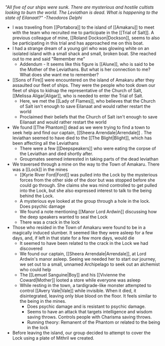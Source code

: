 
*"All five of our ships were sunk. There are mysterious and hostile cultists looking to burn the world. The Leviathan is dead. What is happening to the state of Eilanaat?" -Theodoros Delphi*

- I was traveling from [[Portabora]] to the island of [[Amakaru]] to meet with the team who recruited me to participate in the [[Trial of Salt]]. A previous colleague of mine, [[Roland Dockson|Dockson]], seems to also be participating in this trial and has approached me on this boat.  
- I had a strange dream of a young girl who was glowing white on an isolated island with a small shack and small, broken boat. She reached out to me and said "Remember me"
	- Addendum - It seems like this figure is [[Alune]], who is said to be the Mother of the Leviathans. But what is her connection to me? What does she want me to remember?
- [[Sons of Fire]] were encountered on the island of Amakaru after they assaulted our fleet of ships. They were the people who took down our fleet of ships to kidnap the representative of the Church of Salt, [[Melissa Aligar|Aligar]], who is needed to enter the Trial of Salt. 
	- Here, we met the [[Lady of Flames]], who believes that the Church of Salt isn't enough to save Eilanaat and would rather restart the world
	- Proclaimed their beliefs that the Church of Salt isn't enough to save Eilanaat and would rather restart the world
- We found [[The Phantom]] dead as we were trying to find a town to seek help and find our captain, [[Sheera Arrendale|Arrendale]] . The leviathan seemed to have died to the [[The Blight|Blight]], which has been affecting all the Leviathans
	- There were a few [[Deepspeakers]] who were eating the corpse of the Leviathan and died shortly after. 
	- Groupmates seemed interested in taking parts of the dead leviathan
- We traversed through a mine on the way to the Town of Amakaru. There was a [[Lock]] in the mines
	- [[Kyrie River Ford|Ford]] was pulled into the Lock by the mysterious forces from the other side of the door but was stopped before she could go through. She  claims she was mind controlled to get pulled into the Lock, but she also expressed interest to talk to the being behind the Lock. 
	- A mysterious eye looked at the group through a hole in the lock. Does psychic damage
	- We found a note mentioning [[Manor Lord Ardwin]] discussing how the deep speakers wanted to seal the Lock
	- There was a crack in the lock
- Those who resided in the Town of Amakaru were found to be in a magically induced slumber. It seemed like they were asleep for a few days, and, if left in that state for a few more days, would die
	- It seemed to have been related to the crack in the Lock we had discovered
	- We found our captain, [[Sheera Arrendale|Arrendale]], at Lord Ardwin's manor asleep. Seeing we needed her to start our journey, we set out to a small, unnamed Archipelago to seek out an alchemist who could help 
	- The [[Lemuel Sanguine|Boy]] and his [[Vivienne the Coward|Mother]] looted a store while everyone was asleep
	- While resting in the town, a tardigrade-like monster attempted to control [[Avery Vale|Vale]] while invisible. When it died, it disintegrated, leaving only blue blood on the floor. It feels similar to the being in the mines. 
		- Does psychic damage and is resistant to psychic damage.
		- Seems to have an attack that targets intelligence and wisdom saving throws. Controls people with Charisma saving throws.
		- Running theory: Remanent of the Phantom or related to the being in the lock
- Before leaving the island, our group decided to attempt to cover the Lock using a plate of Mithril we created. 